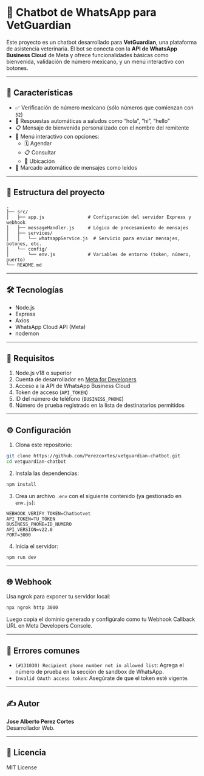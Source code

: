 
# 🤖 Chatbot de WhatsApp para VetGuardian

Este proyecto es un chatbot desarrollado para **VetGuardian**, una plataforma de asistencia veterinaria. El bot se conecta con la **API de WhatsApp Business Cloud** de Meta y ofrece funcionalidades básicas como bienvenida, validación de número mexicano, y un menú interactivo con botones.

---

## 🚀 Características

- ✅ Verificación de número mexicano (sólo números que comienzan con `52`)
- 👋 Respuestas automáticas a saludos como “hola”, “hi”, “hello”
- 📋 Mensaje de bienvenida personalizado con el nombre del remitente
- 🐾 Menú interactivo con opciones:
  - 🗓️ Agendar
  - 📋 Consultar
  - 📍 Ubicación
- 🔁 Marcado automático de mensajes como leídos

---

## 📁 Estructura del proyecto

```
.
├── src/
│   ├── app.js                # Configuración del servidor Express y webhook
│   ├── messageHandler.js     # Lógica de procesamiento de mensajes
│   ├── services/
│   │   └── whatsappService.js  # Servicio para enviar mensajes, botones, etc.
│   └── config/
│       └── env.js            # Variables de entorno (token, número, puerto)
└── README.md
```

---

## 🛠️ Tecnologías

- Node.js
- Express
- Axios
- WhatsApp Cloud API (Meta)
- nodemon

---

## 🔧 Requisitos

1. Node.js v18 o superior
2. Cuenta de desarrollador en [Meta for Developers](https://developers.facebook.com/)
3. Acceso a la API de WhatsApp Business Cloud
4. Token de acceso (`API_TOKEN`)
5. ID del número de teléfono (`BUSINESS_PHONE`)
6. Número de prueba registrado en la lista de destinatarios permitidos

---

## ⚙️ Configuración

1. Clona este repositorio:

```bash
git clone https://github.com/Perezcortes/vetguardian-chatbot.git
cd vetguardian-chatbot
```

2. Instala las dependencias:

```bash
npm install
```

3. Crea un archivo `.env` con el siguiente contenido (ya gestionado en `env.js`):

```env
WEBHOOK_VERIFY_TOKEN=Chatbotvet
API_TOKEN=TU_TOKEN
BUSINESS_PHONE=ID_NUMERO
API_VERSION=v22.0
PORT=3000
```

4. Inicia el servidor:

```bash
npm run dev
```

---

## 🌐 Webhook

Usa ngrok para exponer tu servidor local:

```bash
npx ngrok http 3000
```

Luego copia el dominio generado y configúralo como tu Webhook Callback URL en Meta Developers Console.

---

## 🐞 Errores comunes

- `(#131030) Recipient phone number not in allowed list`: Agrega el número de prueba en la sección de sandbox de WhatsApp.
- `Invalid OAuth access token`: Asegúrate de que el token esté vigente.

---

## ✍️ Autor

**Jose Alberto Perez Cortes**  
Desarrollador Web.

---

## 📜 Licencia

MIT License
